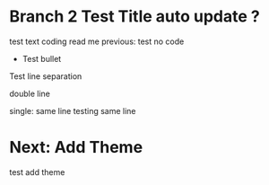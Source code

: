 # Branch 2 Test Title auto update ?

test text
coding read me
previous: test no code

- Test bullet

Test line separation

double line

single: same line
testing same line

# Next: Add Theme

test add theme
